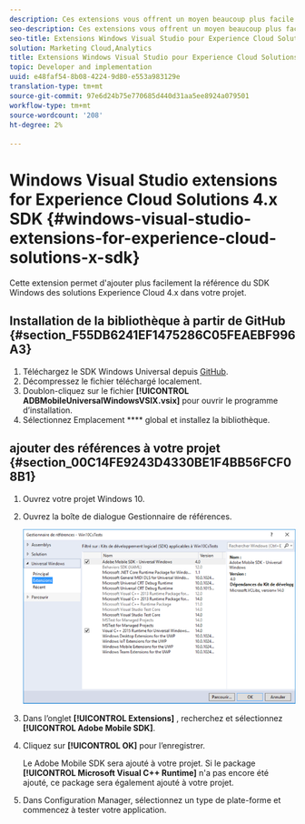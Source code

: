 ```yaml
---
description: Ces extensions vous offrent un moyen beaucoup plus facile d'ajouter la référence du SDK Windows 4.x de solutions Experience Cloud dans votre projet.
seo-description: Ces extensions vous offrent un moyen beaucoup plus facile d'ajouter la référence du SDK Windows 4.x de solutions Experience Cloud dans votre projet.
seo-title: Extensions Windows Visual Studio pour Experience Cloud Solutions 4.x SDK
solution: Marketing Cloud,Analytics
title: Extensions Windows Visual Studio pour Experience Cloud Solutions 4.x SDK
topic: Developer and implementation
uuid: e48faf54-8b08-4224-9d80-e553a983129e
translation-type: tm+mt
source-git-commit: 97e6d24b75e770685d440d31aa5ee8924a079501
workflow-type: tm+mt
source-wordcount: '208'
ht-degree: 2%

---
```



# Windows Visual Studio extensions for Experience Cloud Solutions 4.x SDK {#windows-visual-studio-extensions-for-experience-cloud-solutions-x-sdk}

Cette extension permet d&#39;ajouter plus facilement la référence du SDK Windows des solutions Experience Cloud 4.x dans votre projet.

## Installation de la bibliothèque à partir de GitHub {#section_F55DB6241EF1475286C05FEAEBF996A3}

1. Téléchargez le SDK Windows Universal depuis [GitHub](https://github.com/Adobe-Marketing-Cloud/mobile-services/releases).
1. Décompressez le fichier téléchargé localement.
1. Doublon-cliquez sur le fichier **[!UICONTROL ADBMobileUniversalWindowsVSIX.vsix]** pour ouvrir le programme d’installation.
1. Sélectionnez Emplacement **** global et installez la bibliothèque.

## ajouter des références à votre projet {#section_00C14FE9243D4330BE1F4BB56FCF08B1}

1. Ouvrez votre projet Windows 10.
1. Ouvrez la boîte de dialogue Gestionnaire de références.

   ![](assets/ref_manager.png)

1. Dans l’onglet **[!UICONTROL Extensions]** , recherchez et sélectionnez **[!UICONTROL Adobe Mobile SDK]**.
1. Cliquez sur **[!UICONTROL OK]** pour l’enregistrer.

   Le Adobe Mobile SDK sera ajouté à votre projet. Si le package **[!UICONTROL Microsoft Visual C++ Runtime]** n&#39;a pas encore été ajouté, ce package sera également ajouté à votre projet.

1. Dans Configuration Manager, sélectionnez un type de plate-forme et commencez à tester votre application.

